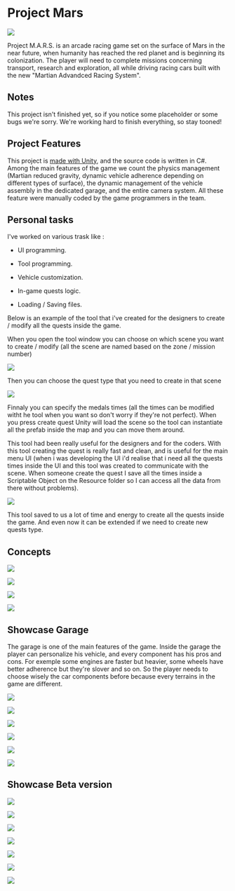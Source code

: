 # Project Mars

![](https://imgur.com/Cumy5pU.jpeg)


Project M.A.R.S. is an arcade racing game set on the surface of Mars in the near future, when humanity has reached the red planet and is beginning its colonization. The player will need to complete missions concerning transport, research and exploration, all while driving racing cars built with the new "Martian Advandced Racing System".
 
 
 
 
 ## Notes

This project isn't finished yet, so if you notice some placeholder or some bugs we're sorry. We're working hard to finish everything, so stay tooned!





 
 ## Project Features
 
This project is [made with Unity](https://unity3d.com/), and the source code is written in C#. Among the main features of the game we count the physics management (Martian reduced gravity, dynamic vehicle adherence depending on different types of surface), the dynamic management of the vehicle assembly in the dedicated garage, and the entire camera system.
All these feature were manually coded by the game programmers in the team.



## Personal tasks

I've worked on various trask like :

- UI programming.

- Tool programming.

- Vehicle customization.

- In-game quests logic.

- Loading / Saving files.




Below is an example of the tool that i've created for the designers to create / modify all the quests inside the game.


When you open the tool window you can choose on which scene you want to create / modify (all the scene are named based on the zone / mission number)


![](https://imgur.com/ltgxYbf.png)




Then you can choose the quest type that you need to create in that scene


![](https://imgur.com/Oip096D.png)



Finnaly you can specify the medals times (all the times can be modified witht he tool when you want so don't worry if they're not perfect). When you press create quest Unity will load the scene so the tool can instantiate all the prefab inside the map and you can move them around.

This tool had been really useful for the designers and for the coders. With this tool creating the quest is really fast and clean, and is useful for the main menu UI (when i was developing the UI i'd realise that i need all the quests times inside the UI and this tool was created to communicate with the scene. When someone create the quest I save all the times inside a Scriptable Object on the Resource folder so I can access all the data from there without problems).



![](https://imgur.com/4uo0oNb.png)


This tool saved to us a lot of time and energy to create all the quests inside the game. And even now it can be extended if we need to create new quests type.








## Concepts

![](https://imgur.com/qDdWxFx.jpg)

![](https://imgur.com/BCnIkXc.jpg)

![](https://imgur.com/oHlzXyk.jpg)

![](https://imgur.com/xTg8tiu.jpg)





## Showcase Garage

The garage is one of the main features of the game. Inside the garage the player can personalize his vehicle, and every component has his pros and cons. For exemple some engines are faster but heavier, some wheels have better adherence but they're slover and so on. So the player needs to choose wisely the car components before because every terrains in the game are different.

![](https://i.imgur.com/ZDb9YQ3.jpg)

![](https://imgur.com/21Y4SIu.jpg)

![](https://imgur.com/N1P6jo0.jpg)

![](https://imgur.com/51pvywc.jpg)

![](https://imgur.com/LvviRHy.jpg)

![](https://imgur.com/3Z38LzK.jpg)


## Showcase Beta version

![](https://imgur.com/yuy4kIz.jpg)

![](https://imgur.com/liLyuO5.jpg)

![](https://imgur.com/wlddSZm.jpg)

![](https://imgur.com/xPZWy64.jpg)

![](https://imgur.com/hsFBI4R.jpg)

![](https://imgur.com/UVEnNUa.jpg)

![](https://imgur.com/G2HgKJ7.jpg)



